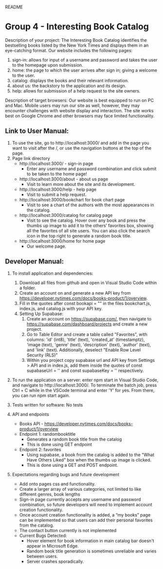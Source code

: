 README

# Group 4 - Interesting Book Catalog #

Description of your project: The Interesting Book Catalog identifies the 
bestselling books listed by the New York Times and displays them in an 
eye-catching format. Our website includes the following pages:
1. sign-in: allows for input of a username and password and takes the 
user to the homepage upon submission.
2. home: the page to which the user arrives after sign in; giving a welcome 
to the user.
3. catalog: displays the books and their relevant information.
4. about us: the backstory to the application and its design.
5. help: allows for submission of a help request to the site owners.

Description of target browsers: Our website is best equipped to run on PC 
and Mac. Mobile users may run our site as well, however, they may encounter
challenges with website display and interaction. The site works best on Google
Chrome and other browsers may face limited functionality.

## Link to User Manual: ##
1. To use the site, go to http://localhost:3000/ and add in the page you want to visit after the /, or use the navigation buttons at the top of the page.
2. Page link directory
    - http://localhost:3000/ - sign-in page
        - Enter any username and password combination and click submit to be taken to the home page!
    - http://localhost:3000/about - about us page
        - Visit to learn more about the site and its development.
    - http://localhost:3000/help - help page
        - Visit to submit a help request.
    - http://localhost:3000/bookchart for book chart page
        - Visit to see a chart of the authors with the most appearances in the catalog.
    - http://localhost:3000/catalog for catalog page
        - Visit to see the catalog. Hover over any book and press the thumbs up image to add it to the others’ favorites box, showing all the favorites of all site users. You can also
        click the search icon in the top right to generate a random book title.
    - http://localhost:3000/home for home page
        - Our welcome page.

## Developer Manual: ##
1. To install application and dependencies: 
    1. Download all files from github and open in Visual Studio Code within a folder. 
    2. Create an account on and generate a new API key from https://developer.nytimes.com/docs/books-product/1/overview.
    3. Fill in the quotes after const bookapi = "" in the files
    bookchart.js, index.js, and catalog.js with your API key.
    4. Setting Up Supabase:
        1. Create an account on https://supabase.com/, then navigate to https://supabase.com/dashboard/projects and create a new project. 
        2. Go to Table Editor and create a table called "Favorites", with columns: 'id' (int8), 'title' (text), 'created_at' (timestamptz), 'image (text), 'genre' (text), 'description' (text), 'author' (text), and 'link' (text). Additionally, deselect "Enable Row Level Security (RLS)"
        3. Within you project copy supabase url and API key from Settings > API and in index.js, add them inside the quotes of const supabaseUrl = '' and const supabaseKey = '' respectively.

2. To run the application on a server: enter npm start in Visual Studio Code, and navigate to http://localhost:3000/. To terminate the batch job, press Ctrl + C while in the VSCode terminal
and enter 'Y' for yes. From there, you can run npm start again.
3. Tests written for software: No tests
4. API and endpoints
    - Books API - https://developer.nytimes.com/docs/books-product/1/overview
    - Endpoint 1: randombooktitle
        - Generates a random book title from the catalog
        - This is done using GET endpoint
    - Endpoint 2: favorites
        - Using supabase, a book from the catalog is added to the "What Have Others Liked" box when the thumbs up image is clicked.
        - This is done using a GET and POST endpoint.
5. Expectations regarding bugs and future development
    - Add onto pages css and functionality.
    - Create a larger array of various categories, not limited to like different genres, book lengths
    - Sign-in page currently accepts any username and password combination, so future developers will need to implement account creation functionality.
    - Once account creation functionality is added, a “my books” page can be implemented so that users can add their personal favorites from the catalog.
    - The contact button currently is not implemented
    - Current Bugs Detected:
        - Hover element for book information in main catalog bar doesn't appear in Microsoft Edge.
        - Random book title generation is sometimes unreliable and varies between users.
        - Server crashes sporadically. 